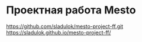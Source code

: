 # Проектная работа Mesto
https://github.com/sladulok/mesto-project-ff.git 
https://sladulok.github.io/mesto-project-ff/
